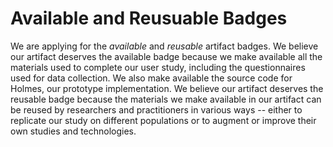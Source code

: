 # Available and Reusuable Badges

We are applying for the *available* and *reusable* artifact badges. We believe our artifact deserves the available badge because we make available all the materials used to complete our user study, including the questionnaires used for data collection. We also make available the source code for Holmes, our prototype implementation. We believe our artifact deserves the reusable badge because the materials we make available in our artifact can be reused by researchers and practitioners in various ways -- either to replicate our study on different populations or to augment or improve their own studies and technologies.